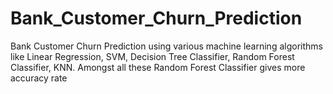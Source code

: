 # Bank_Customer_Churn_Prediction
Bank Customer Churn Prediction using various machine learning algorithms like Linear Regression, SVM, Decision Tree Classifier, Random Forest Classifier, KNN. Amongst all these Random Forest Classifier gives more accuracy rate
